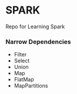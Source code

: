 # SPARK
Repo for Learning Spark

### Narrow Dependencies

* Filter
* Select
* Union
* Map
* FlatMap
* MapPartitions